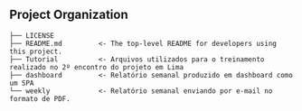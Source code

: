 Project Organization
------------

    ├── LICENSE
    ├── README.md         <- The top-level README for developers using this project.
    ├── Tutorial          <- Arquivos utilizados para o treinamento realizado no 2º encontro do projeto em Lima
    ├── dashboard         <- Relatório semanal produzido em dashboard como um SPA
    └── weekly            <- Relatório semanal enviando por e-mail no formato de PDF.
